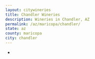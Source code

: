 ```yaml
---
layout: citywineries
title: Chandler Wineries
description: Wineries in Chandler, AZ
permalink: /az/maricopa/chandler/
state: az
county: maricopa
city: chandler
---
```

-
